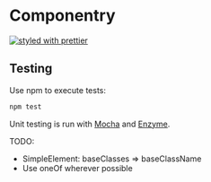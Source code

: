 # Componentry
[![styled with prettier](https://img.shields.io/badge/styled_with-prettier-ff69b4.svg)](https://github.com/prettier/prettier)

## Testing
Use npm to execute tests:
```bash
npm test
```

Unit testing is run with [Mocha](https://mochajs.org/) and
[Enzyme](http://airbnb.io/enzyme/).


TODO:
- SimpleElement: baseClasses => baseClassName
- Use oneOf wherever possible
